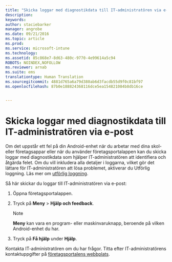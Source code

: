 ```yaml
---
title: "Skicka loggar med diagnostikdata till IT-administratören via e-post | Microsoft Intune"
description: 
keywords: 
author: staciebarker
manager: angrobe
ms.date: 09/21/2016
ms.topic: article
ms.prod: 
ms.service: microsoft-intune
ms.technology: 
ms.assetid: 85c868e7-8d63-480c-9770-4e99614a5c94
ROBOTS: NOINDEX,NOFOLLOW
ms.reviewer: arnab
ms.suite: ems
translationtype: Human Translation
ms.sourcegitcommit: 4881d765a6a79d380ab6d3facdb55d9f0c81bf97
ms.openlocfilehash: 87b0e188824368116dce5ea154821084b8db16ce


---
```



# Skicka loggar med diagnostikdata till IT-administratören via e-post

Om det uppstår ett fel på din Android-enhet när du arbetar med dina skol- eller företagsappar eller när du använder företagsportalappen kan du skicka loggar med diagnostikdata som hjälper IT-administratören att identifiera och åtgärda felet. Om du vill inkludera alla detaljer i loggarna, vilket gör det lättare för IT-administratören att lösa problemet, aktiverar du Utförlig loggning. Läs mer om [utförlig loggning](use-verbose-logging-to-help-your-it-administrator-fix-device-issues-android.md).

Så här skickar du loggar till IT-administratören via e-post:

1.  Öppna företagsportalappen.

2.  Tryck på **Meny** &gt;  **Hjälp och feedback**.

    > [!NOTE]
    > **Meny** kan vara en program- eller maskinvaruknapp, beroende på vilken Android-enhet du har.

3.  Tryck på **Få hjälp** under **Hjälp**.

Kontakta IT-administratören om du har frågor. Titta efter IT-administratörens kontaktuppgifter på [företagsportalens webbplats](http://portal.manage.microsoft.com).


<!--HONumber=Sep16_HO4-->



